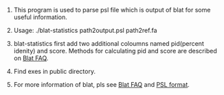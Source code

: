 1. This program is used to parse psl file which is output of blat for some useful information.

2. Usage: ./blat-statistics path2output.psl path2ref.fa

3. blat-statistics first add two additional coloumns named pid(percent idenity) and score. Methods for calculating pid and score are described on [Blat FAQ](http://genome.ucsc.edu/FAQ/FAQblat.html#blat4).

4. Find exes in public directory.

5. For more information of blat, pls see [Blat FAQ](http://genome.ucsc.edu/FAQ/FAQblat.html) and [PSL format](http://genome.ucsc.edu/FAQ/FAQformat.html#format2).

